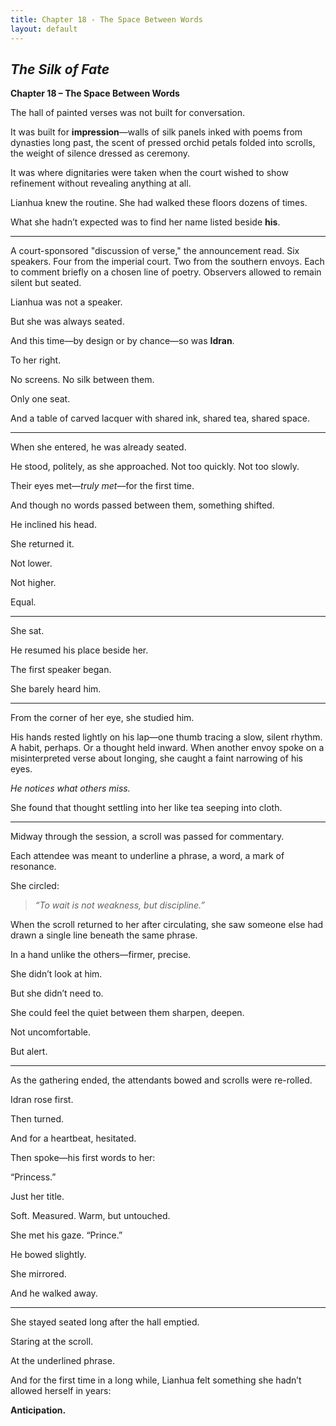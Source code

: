 ```yaml
---
title: Chapter 18 - The Space Between Words
layout: default
---
```


## *The Silk of Fate*  
**Chapter 18 – The Space Between Words**

The hall of painted verses was not built for conversation.

It was built for **impression**—walls of silk panels inked with poems from dynasties long past, the scent of pressed orchid petals folded into scrolls, the weight of silence dressed as ceremony.

It was where dignitaries were taken when the court wished to show refinement without revealing anything at all.

Lianhua knew the routine. She had walked these floors dozens of times.

What she hadn’t expected was to find her name listed beside **his**.

---

A court-sponsored "discussion of verse," the announcement read. Six speakers. Four from the imperial court. Two from the southern envoys. Each to comment briefly on a chosen line of poetry. Observers allowed to remain silent but seated.

Lianhua was not a speaker.

But she was always seated.

And this time—by design or by chance—so was **Idran**.

To her right.

No screens. No silk between them.

Only one seat.

And a table of carved lacquer with shared ink, shared tea, shared space.

---

When she entered, he was already seated.

He stood, politely, as she approached. Not too quickly. Not too slowly.

Their eyes met—*truly met*—for the first time.

And though no words passed between them, something shifted.

He inclined his head.

She returned it.

Not lower.

Not higher.

Equal.

---

She sat.

He resumed his place beside her.

The first speaker began.

She barely heard him.

---

From the corner of her eye, she studied him.

His hands rested lightly on his lap—one thumb tracing a slow, silent rhythm. A habit, perhaps. Or a thought held inward. When another envoy spoke on a misinterpreted verse about longing, she caught a faint narrowing of his eyes.

*He notices what others miss.*

She found that thought settling into her like tea seeping into cloth.

---

Midway through the session, a scroll was passed for commentary.

Each attendee was meant to underline a phrase, a word, a mark of resonance.

She circled:

> *“To wait is not weakness, but discipline.”*

When the scroll returned to her after circulating, she saw someone else had drawn a single line beneath the same phrase.

In a hand unlike the others—firmer, precise.

She didn’t look at him.

But she didn’t need to.

She could feel the quiet between them sharpen, deepen.

Not uncomfortable.

But alert.

---

As the gathering ended, the attendants bowed and scrolls were re-rolled.

Idran rose first.

Then turned.

And for a heartbeat, hesitated.

Then spoke—his first words to her:

“Princess.”

Just her title.

Soft. Measured. Warm, but untouched.

She met his gaze. “Prince.”

He bowed slightly.

She mirrored.

And he walked away.

---

She stayed seated long after the hall emptied.

Staring at the scroll.

At the underlined phrase.

And for the first time in a long while, Lianhua felt something she hadn’t allowed herself in years:

**Anticipation.**